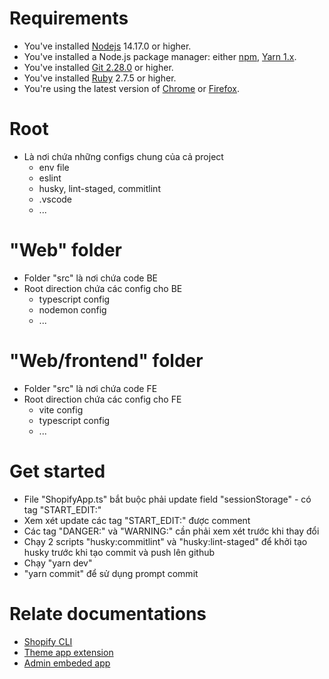 # Requirements
  - You've installed [Nodejs](https://nodejs.org/en/download/) 14.17.0 or higher.
  - You've installed a Node.js package manager: either [npm](https://docs.npmjs.com/getting-started), [Yarn 1.x](https://classic.yarnpkg.com/lang/en/docs/install/#mac-stable).
  - You've installed [Git 2.28.0](https://git-scm.com/) or higher.
  - You've installed [Ruby](https://www.ruby-lang.org/en/documentation/installation/) 2.7.5 or higher.
  - You're using the latest version of [Chrome](https://www.google.com/chrome/) or [Firefox](https://www.mozilla.org/vi/).


# Root
  - Là nơi chứa những configs chung của cả project 
    - env file
    - eslint
    - husky, lint-staged, commitlint
    - .vscode
    - ...

# "Web" folder
  - Folder "src" là nơi chứa code BE
  - Root direction chứa các config cho BE
    - typescript config
    - nodemon config
    - ...

# "Web/frontend" folder
  - Folder "src" là nơi chứa code FE
  - Root direction chứa các config cho FE
    - vite config
    - typescript config
    - ...

# Get started
  - File "ShopifyApp.ts" bắt buộc phải update field "sessionStorage" - có tag "START_EDIT:"
  - Xem xét update các tag "START_EDIT:" được comment
  - Các tag "DANGER:" và "WARNING:" cần phải xem xét trước khi thay đổi
  - Chạy 2 scripts "husky:commitlint" và "husky:lint-staged" để khởi tạo husky trước khi tạo commit và push lên github
  - Chạy "yarn dev"
  - "yarn commit" để sử dụng prompt commit



# Relate documentations
  - [Shopify CLI](https://shopify.dev/docs/apps/tools/cli)
  - [Theme app extension](https://shopify.dev/docs/apps/online-store/theme-app-extensions/)
  - [Admin embeded app](https://shopify.dev/docs/apps/getting-started/create)